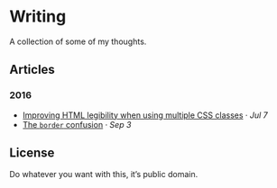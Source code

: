 # Writing

A collection of some of my thoughts.

## Articles

### 2016

- [Improving HTML legibility when using multiple CSS classes](articles/2016-07-07__improving-html-legibility-when-using-multiple-css-classes.md)
  · *Jul 7*
- [The `border` confusion](articles/2016-09-03_the-border-confusion.md)
  · *Sep 3*

## License

Do whatever you want with this, it’s public domain.

